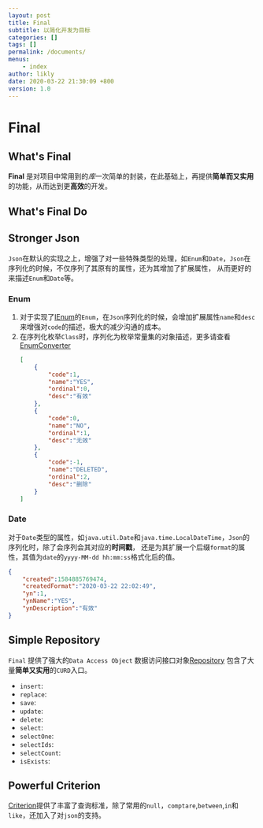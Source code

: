 ```yaml
---
layout: post
title: Final
subtitle: 以简化开发为目标
categories: []
tags: []
permalink: /documents/
menus:
    - index
author: likly
date: 2020-03-22 21:30:09 +800
version: 1.0
---
```


# Final

## What's Final

**Final** 是对项目中常用到的*库*一次简单的封装，在此基础上，再提供**简单而又实用**的功能，从而达到更**高效**的开发。

## What's Final Do



## Stronger Json

`Json`在默认的实现之上，增强了对一些特殊类型的处理，如`Enum`和`Date`，`Json`在序列化的时候，不仅序列了其原有的属性，还为其增加了扩展属性，
从而更好的来描述`Enum`和`Date`等。

### Enum

1. 对于实现了[IEnum](data/enum.md)的`Enum`，在`Json`序列化的时候，会增加扩展属性`name`和`desc`来增强对`code`的描述，极大的减少沟通的成本。
2. 在序列化枚举`Class`时，序列化为枚举常量集的对象描述，更多请查看[EnumConverter](data/converter/enum-converter.md)
    ```json
    [
        {
            "code":1,
            "name":"YES",
            "ordinal":0,
            "desc":"有效"
        },
        {
            "code":0,
            "name":"NO",
            "ordinal":1,
            "desc":"无效"
        },
        {
            "code":-1,
            "name":"DELETED",
            "ordinal":2,
            "desc":"删除"
        }
    ]
    ```

### Date

对于`Date`类型的属性，如`java.util.Date`和`java.time.LocalDateTime`，`Json`的序列化时，除了会序列会其对应的**时间戳**，
还是为其扩展一个后缀`format`的属性，其值为`date`的`yyyy-MM-dd hh:mm:ss`格式化后的值。

```json
{
    "created":1584885769474,
    "createdFormat":"2020-03-22 22:02:49",
    "yn":1,
    "ynName":"YES",
    "ynDescription":"有效"
}
```

## Simple Repository

`Final` 提供了强大的`Data Access Object` 数据访问接口对象[Repository](/final-data/final-data-context/src/main/java/org/finalframework/data/repository/Repository.java) 
包含了大量**简单又实用**的`CURD`入口。

* `insert`: 
* `replace`: 
* `save`: 
* `update`: 
* `delete`: 
* `select`: 
* `selectOne`: 
* `selectIds`: 
* `selectCount`: 
* `isExists`: 

## Powerful Criterion

[Criterion](pages/_documents/data/criterion.md)提供了丰富了查询标准，除了常用的`null`，`comptare`,`between`,`in`和`like`，还加入了对`json`的支持。